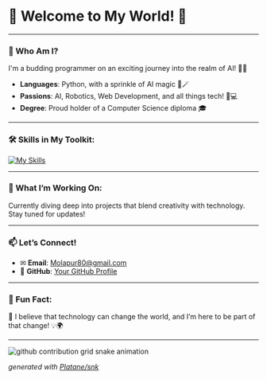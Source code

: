 # 🤖 Welcome to My World! 👋 

---

### 🌟 Who Am I?
I'm a budding programmer on an exciting journey into the realm of AI! 🚀✨   
- **Languages**: Python, with a sprinkle of AI magic 🐍🪄  
- **Passions**: AI, Robotics, Web Development, and all things tech! 🔬💻  
- **Degree**: Proud holder of a Computer Science diploma 🎓

---

### 🛠️ Skills in My Toolkit:
[![My Skills](https://skillicons.dev/icons?i=py,cpp,cs,c,mysql,java,html,php,wordpress,linux,js,css)](https://skillicons.dev)

---

### 🚀 What I’m Working On:
Currently diving deep into projects that blend creativity with technology. Stay tuned for updates!

---

### 📫 Let’s Connect!
-  ✉ **Email**: [Molapur80@gmail.com](mailto:Molapur80@gmail.com)  
-  🐙 **GitHub**: [Your GitHub Profile](https://github.com/Molapour80/)  
  
---

### 🌈 Fun Fact:
🍄 I believe that technology can change the world, and I’m here to be part of that change! 💡🌍

---
<picture>
  <source media="(prefers-color-scheme: dark)" srcset="https://raw.githubusercontent.com/Molapour80/Molapour80/output/github-contribution-grid-snake-dark.svg">
  <source media="(prefers-color-scheme: light)" srcset="https://raw.githubusercontent.com/Molapour80/Molapour80/output/github-contribution-grid-snake.svg">
  <img alt="github contribution grid snake animation" src="https://raw.githubusercontent.com/Molapour80/Molapour80/output/github-contribution-grid-snake.svg">
</picture>

_generated with [Platane/snk](https://github.com/Platane/snk)_
